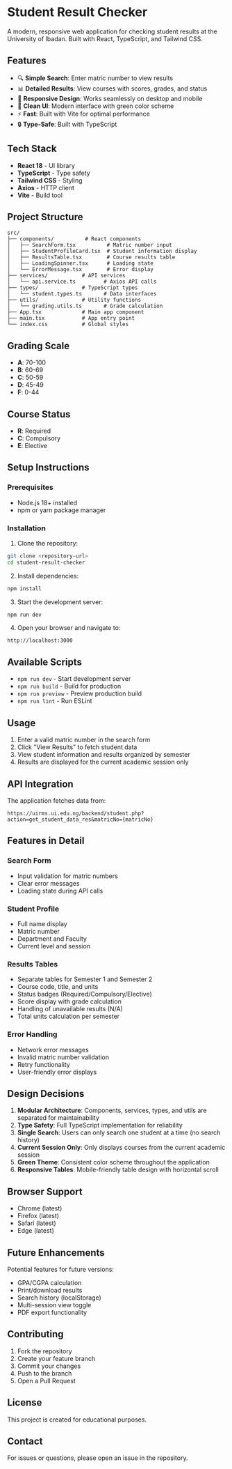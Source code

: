 # Student Result Checker

A modern, responsive web application for checking student results at the University of Ibadan. Built with React, TypeScript, and Tailwind CSS.

## Features

- 🔍 **Simple Search**: Enter matric number to view results
- 📊 **Detailed Results**: View courses with scores, grades, and status
- 📱 **Responsive Design**: Works seamlessly on desktop and mobile
- 🎨 **Clean UI**: Modern interface with green color scheme
- ⚡ **Fast**: Built with Vite for optimal performance
- 🔒 **Type-Safe**: Built with TypeScript

## Tech Stack

- **React 18** - UI library
- **TypeScript** - Type safety
- **Tailwind CSS** - Styling
- **Axios** - HTTP client
- **Vite** - Build tool

## Project Structure

```
src/
├── components/          # React components
│   ├── SearchForm.tsx          # Matric number input
│   ├── StudentProfileCard.tsx  # Student information display
│   ├── ResultsTable.tsx        # Course results table
│   ├── LoadingSpinner.tsx      # Loading state
│   └── ErrorMessage.tsx        # Error display
├── services/           # API services
│   └── api.service.ts         # Axios API calls
├── types/              # TypeScript types
│   └── student.types.ts       # Data interfaces
├── utils/              # Utility functions
│   └── grading.utils.ts       # Grade calculation
├── App.tsx             # Main app component
├── main.tsx            # App entry point
└── index.css           # Global styles
```

## Grading Scale

- **A**: 70-100
- **B**: 60-69
- **C**: 50-59
- **D**: 45-49
- **F**: 0-44

## Course Status

- **R**: Required
- **C**: Compulsory
- **E**: Elective

## Setup Instructions

### Prerequisites

- Node.js 18+ installed
- npm or yarn package manager

### Installation

1. Clone the repository:
```bash
git clone <repository-url>
cd student-result-checker
```

2. Install dependencies:
```bash
npm install
```

3. Start the development server:
```bash
npm run dev
```

4. Open your browser and navigate to:
```
http://localhost:3000
```

## Available Scripts

- `npm run dev` - Start development server
- `npm run build` - Build for production
- `npm run preview` - Preview production build
- `npm run lint` - Run ESLint

## Usage

1. Enter a valid matric number in the search form
2. Click "View Results" to fetch student data
3. View student information and results organized by semester
4. Results are displayed for the current academic session only

## API Integration

The application fetches data from:
```
https://uirms.ui.edu.ng/backend/student.php?action=get_student_data_res&matricNo={matricNo}
```

## Features in Detail

### Search Form
- Input validation for matric numbers
- Clear error messages
- Loading state during API calls

### Student Profile
- Full name display
- Matric number
- Department and Faculty
- Current level and session

### Results Tables
- Separate tables for Semester 1 and Semester 2
- Course code, title, and units
- Status badges (Required/Compulsory/Elective)
- Score display with grade calculation
- Handling of unavailable results (N/A)
- Total units calculation per semester

### Error Handling
- Network error messages
- Invalid matric number validation
- Retry functionality
- User-friendly error displays

## Design Decisions

1. **Modular Architecture**: Components, services, types, and utils are separated for maintainability
2. **Type Safety**: Full TypeScript implementation for reliability
3. **Single Search**: Users can only search one student at a time (no search history)
4. **Current Session Only**: Only displays courses from the current academic session
5. **Green Theme**: Consistent color scheme throughout the application
6. **Responsive Tables**: Mobile-friendly table design with horizontal scroll

## Browser Support

- Chrome (latest)
- Firefox (latest)
- Safari (latest)
- Edge (latest)

## Future Enhancements

Potential features for future versions:
- GPA/CGPA calculation
- Print/download results
- Search history (localStorage)
- Multi-session view toggle
- PDF export functionality

## Contributing

1. Fork the repository
2. Create your feature branch
3. Commit your changes
4. Push to the branch
5. Open a Pull Request

## License

This project is created for educational purposes.

## Contact

For issues or questions, please open an issue in the repository.